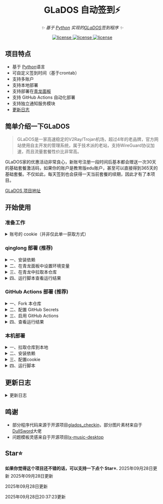 
<div align="center">

# GLaDOS 自动签到⚡

_✨ 基于 [Python](https://www.python.org/) 实现的[GLaDOS](https://github.com/glados-network/GLaDOS)签到程序 ✨_  

</div>

<p align="center">
  <a href="https://github.com/hennessey-v/GlaDOS_Checkin_ql/blob/main/LICENSE">
    <img src="https://img.shields.io/github/license/hennessey-v/GlaDOS_Checkin_ql?color=%23ed793a" alt="license">
  </a>
  <a href="https://www.python.org/">
    <img src="https://img.shields.io/badge/python-3.9%2B-blue" alt="license">
  </a>
  <a href="https://github.com/hennessey-v/GlaDOS_Checkin_ql/">
    <img src="https://img.shields.io/github/stars/hennessey-v/GlaDOS_Checkin_ql?color=%2330c352" alt="license">
  </a>
</p>

## 项目特点

- 基于 [Python](https://www.python.org/)语言
- 可自定义签到时间（基于crontab）
- 支持多账户
- 支持本地部署
- 支持部署在[青龙面板](https://github.com/whyour/qinglong)
- 支持 GitHub Actions 自动化部署
- 支持独立通知服务模块
- [更新日志](#更新日志)

## 简单介绍一下GLaDOS

>GLaDOS是一家高速稳定的V2Ray/Trojan机场，超过4年的老品牌，官方网站使用自主开发的管理系统，属于技术派的老站，支持WireGuard协议加速，而且流量套餐性价比非常高。

GLaDOS家的优惠活动非常良心，新账号注册一段时间后基本都会赠送一次30天的基础套餐激活码，如果你的账户是教育版edu账户，甚至可以直接得到365天的基础套餐。不仅如此，每天签到也会获得一天当前套餐的续期，因此才有了本项目。

[GLaDOS 项目地址](https://github.com/glados-network/GLaDOS)

## 开始使用

### 准备工作
<details>
<summary>账号的 cookie（并非仅此单一获取方式）</summary>

  1. 注册 [GLaDos](https://glados.rocks/) 并登陆。  
  （注册时可选填邀请码，双方都将获得微量的额外天数奖励。这一步并不重要，但我期待并感谢大家的支持）
   ```
   38JNV-P6O0T-XXC1F-CC3OI
   ```

  2. 在首页往下拉，找到 **我的会员 > 会员签到**

     ![checkin_entrance](assets/checkin_entrance.png)

  3. 点击跳转到签到页面

     ![checkin_page](assets/checkin_page.png)

  4. 打开 "开发者工具"，通常快捷键为 **F12**，或是点击 **浏览器选项 > 更多工具 > 开发者工具**，打开后如图所示点击 "**network**" 标签

     ![devtools](assets/devtools.png)

  5. 在签到页面点击签到，相对应的开发者工具 **network** 标签下会出现 "**checkin**" 请求，点击该请求，会出现更多信息，找到 "**Request Headers**" 里的 "**cookie**"，接下来设置密钥时需要用到

     ![cookie](assets/cookie.png)
</details>

### qinglong 部署 (推荐)

<details>
<summary>一、安装依赖</summary>

  - 打开青龙面板，依赖管理页面。切换到Python3模块，点击新建依赖，导入并安装依赖
  ```
  requests
  ```

  ![cookie](assets/lib.png)

</details>

<details>
<summary>二、在青龙面板中设置环境变量</summary>

- 名称填入 **GR_COOKIE**， 值填入准备工作中账户的COOKIE。注：COOKIE需按 **'koa:sess=xxxxxxxxx; koa:sess.sig=xxxx;'** 的格式填入
- 多账号多次添加变量

![cookie](assets/GR_cookie.png)

</details>

<details>
<summary>三、在青龙中拉取本仓库</summary>

- 国内环境拉取指令（带代理）
```
ql repo https://ghproxy.com/https://github.com/hennessey-v/GlaDOS_Checkin_ql.git "checkin.py" "backUp|assets|README.md" "sendNotify.py"
```
- 国外环境拉取指令
```
ql repo https://github.com/hennessey-v/GlaDOS_Checkin_ql.git "checkin.py" "backUp|assets|README.md" "sendNotify.py"
```
</details>

<details>
<summary>四、运行脚本查看运行结果</summary>

![cookie](assets/push_detail.png)

</details>

### GitHub Actions 部署 (推荐)

<details>
<summary>一、Fork 本仓库</summary>

- 点击右上角的 Fork 按钮，将本仓库 Fork 到你的 GitHub 账户下

</details>

<details>
<summary>二、配置 GitHub Secrets</summary>

在你 Fork 的仓库中，进入 Settings > Secrets and variables > Actions，添加以下 Secrets：

**必需的 Secrets：**
- `GR_COOKIE`: GLaDOS 账户的 Cookie，格式为 `koa:sess=xxxxxxxxx; koa:sess.sig=xxxx;`
  - 多账号可以用 `&` 或换行符分隔
- `REPO_ACCESS_TOKEN`: GitHub Personal Access Token，用于触发通知服务
  - 需要有 `repo` 权限
- `NOTIFICATION_REPO`: 通知服务仓库地址，格式为 `username/notification-service`

**可选的 Secrets（兼容旧版本）：**
- `cookie1`: 单个账户的 Cookie（如果设置了 GR_COOKIE 则优先使用 GR_COOKIE）

</details>

<details>
<summary>三、启用 GitHub Actions</summary>

- 进入你 Fork 的仓库，点击 Actions 标签页
- 如果看到提示需要启用 Actions，点击启用
- 工作流会在每天北京时间 6:00 自动运行
- 你也可以在 Actions 页面手动触发运行

</details>

<details>
<summary>四、查看运行结果</summary>

- 在 Actions 页面可以查看每次运行的详细日志
- 签到完成后会自动触发通知服务发送通知

</details>

### 本机部署

<details>
<summary>一、拉取仓库到本地</summary>

- 国内环境拉取指令（带代理）
```
git clone https://ghproxy.com/https://github.com/hennessey-v/GlaDOS_Checkin_ql.git GlaDOS_Checkin
```
- 国外环境拉取指令
```
git clone https://github.com/hennessey-v/GlaDOS_Checkin_ql.git GlaDOS_Checkin
```
</details>

<details>
<summary>二、安装依赖</summary>

  - 进入项目目录输入以下命令
  - 国内环境
  ```
  pip install -r requirements.txt -i https://pypi.tuna.tsinghua.edu.cn/simple
  ```
  - 国外环境
  ```
  pip install -r requirements.txt
  ```
</details>

<details>
<summary>三、配置cookie</summary>

- 进入 GlaDOS_Checkin 文件夹，将cookie按照 **'koa:sess=xxxxxxxxx; koa:sess.sig=xxxx;'** 的格式填入 **config.py** ，多账号用 "," 分割
 ![cookie](assets/cookies.png)
</details>
<details>
<summary>四、运行脚本</summary>

- 在GlaDOS_Checkin目录下，运行脚本
```
python checkin.py
```

- linux可配和[crontab](https://www.runoob.com/linux/linux-comm-crontab.html)实现定时签到，windows可使用[go-crontab](https://github.com/hezhizheng/go-crontab/releases)来实现。具体用法请自行探索

</details>



## 更新日志
<details>
<summary>更新日志</summary>

### [1.2.4] - 2023-7.27
#### 变更
- 修复签到失败的问题

### [1.2.3] - 2023-7.26
#### 变更
- 文档增加安装依赖步骤

### [1.2.2] - 2023-7.21
#### 新增
- 新增飞书等多种通知方式

### [1.2.1] - 2023-5-7
#### 新增
- 新增本地部署
- 新增运行失败提示
#### 变更
- 优化运行中信息显示效果
- 完善文档

### [1.2.0] - 2023-03-22
#### 变更
- 优化逻辑，增强运行稳定性。
- 修复了空Cookie导致的报错。
- 完善注释，增强可读性。

### [1.1.2] - 2023-02-17
#### 变更
- 修复企业微信应用文本方式推送错误（感谢[肥牛（sailcom）](https://github.com/sailcom)）
- 文档小变化

### [1.1.1] - 2023-01-31
#### 新增
- 添加了国内环境下的拉取指令
- 新增问题模板

### [1.1.0] - 2023-01-29
#### 变更
- 修复拉取脚本无法自动添加任务的问题
- 文档更新

### [1.0.0] - 2023-01-12
项目发布
#### 变更
- 兼容多账户，推送信息增加账户邮箱信息提示
#### 新增
- 多账号签到
- 多种推送渠道
  - Bark服务
  - TGBot推送
  - QQ机器人
  - 企业微信应用
  - 企业微信BOT
  - 微信推送Plus+

</details>

## 鸣谢
- 部分程序代码来源于开源项目[glados_checkin](https://github.com/akinlau/glados_checkin)，部分图片素材来自于[DullSword](https://github.com/DullSword)大佬
- 问题模板灵感来自于开源项目[lx-music-desktop](https://github.com/lyswhut/lx-music-desktop)


## Star⭐

**如果你觉得这个项目还不错的话，可以支持一下点个 Star⭐.**
2025年09月28日更新
2025年09月28日更新

2025年09月28日更新

2025年09月28日20:37:23更新

